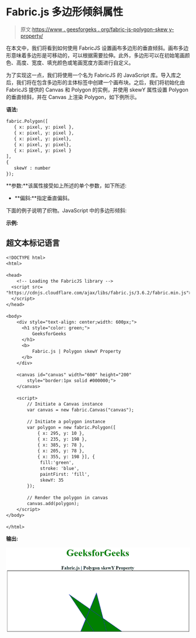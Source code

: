 # Fabric.js 多边形倾斜属性

> 原文:[https://www . geesforgeks . org/fabric-js-polygon-skew y-property/](https://www.geeksforgeeks.org/fabric-js-polygon-skewy-property/)

在本文中，我们将看到如何使用 FabricJS 设置画布多边形的垂直倾斜。画布多边形意味着多边形是可移动的，可以根据需要拉伸。此外，多边形可以在初始笔画颜色、高度、宽度、填充颜色或笔画宽度方面进行自定义。

为了实现这一点，我们将使用一个名为 FabricJS 的 JavaScript 库。导入库之后，我们将在包含多边形的主体标签中创建一个画布块。之后，我们将初始化由 FabricJS 提供的 Canvas 和 Polygon 的实例，并使用 skewY 属性设置 Polygon 的垂直倾斜，并在 Canvas 上渲染 Polygon，如下例所示。

**语法:**

```
fabric.Polygon([
   { x: pixel, y: pixel },
   { x: pixel, y: pixel },
   { x: pixel, y: pixel},
   { x: pixel, y: pixel},
   { x: pixel, y: pixel }
],
{
   skewY : number
});
```

**参数:**该属性接受如上所述的单个参数，如下所述:

*   **偏斜:**指定垂直偏斜。

下面的例子说明了织物。JavaScript 中的多边形倾斜:

**示例:**

## 超文本标记语言

```
<!DOCTYPE html> 
<html> 

<head>
    <!-- Loading the FabricJS library -->
  <script src= 
"https://cdnjs.cloudflare.com/ajax/libs/fabric.js/3.6.2/fabric.min.js"> 
  </script> 
</head> 

<body> 
    <div style="text-align: center;width: 600px;"> 
      <h1 style="color: green;"> 
          GeeksforGeeks 
      </h1> 
      <b> 
          Fabric.js | Polygon skewY Property 
      </b> 
    </div>

    <canvas id="canvas" width="600" height="200"
        style="border:1px solid #000000;"> 
    </canvas> 

    <script> 
        // Initiate a Canvas instance 
        var canvas = new fabric.Canvas("canvas"); 

        // Initiate a polygon instance 
        var polygon = new fabric.Polygon([ 
            { x: 295, y: 10 }, 
            { x: 235, y: 198 }, 
            { x: 385, y: 78 }, 
            { x: 205, y: 78 }, 
            { x: 355, y: 198 }], {
             fill:'green',
             stroke: 'blue',
             paintFirst: 'fill',
             skewY: 35
        }); 

        // Render the polygon in canvas 
        canvas.add(polygon); 
    </script> 
</body> 

</html>
```

**输出:**

![](img/dd6b05dc99b66a527d8719a00641f0f6.png)